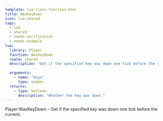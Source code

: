 ```yaml
---
template: lua-class-function.html
title: WasKeyDown
icon: lua-shared
tags:
  - lua
  - shared
  - needs-verification
  - needs-example
lua:
  library: Player
  function: WasKeyDown
  realm: shared
  description: "Get if the specified key was down one tick before the current."
  
  arguments:
    - name: "keys"
      type: number
  returns:
    - type: boolean
      description: "Whether the key was down."
---
```


<div class="lua__search__keywords">
Player:WasKeyDown &#x2013; Get if the specified key was down one tick before the current.
</div>
